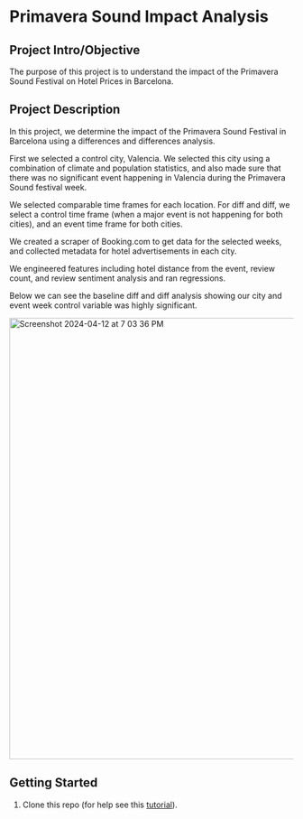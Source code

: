 
# Primavera Sound Impact Analysis

## Project Intro/Objective
The purpose of this project is to understand the impact of the Primavera Sound Festival on Hotel Prices in Barcelona. 

## Project Description
In this project, we determine the impact of the Primavera Sound Festival in Barcelona using a differences and differences analysis. 

First we selected a control city, Valencia. We selected this city using a combination of climate and population statistics, and also made sure that there was no significant event happening in Valencia during the Primavera Sound festival week. 

We selected comparable time frames for each location. For diff and diff, we select a control time frame (when a major event is not happening for both cities), and an event time frame for both cities.  

We created a scraper of Booking.com to get data for the selected weeks, and collected metadata for hotel advertisements in each city.

We engineered features including hotel distance from the event, review count, and review sentiment analysis and ran regressions.

Below we can see the baseline diff and diff analysis showing our city and event week control variable was highly significant. 

<img width="782" alt="Screenshot 2024-04-12 at 7 03 36 PM" src="https://github.com/agbennett-bse/primavera_sound_impact_analysis/assets/145025558/fc877e9a-ade0-4759-b189-9557aeb649b2">

## Getting Started

1. Clone this repo (for help see this [tutorial](https://help.github.com/articles/cloning-a-repository/)).
    
